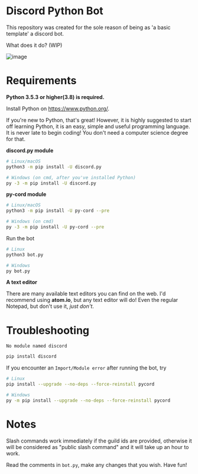 # Discord Python Bot

This repository was created for the sole reason of being as 'a basic template' a discord bot.

What does it do? (WIP)

![image](https://user-images.githubusercontent.com/64602039/120628210-15229780-c46d-11eb-9969-a8f7599c6705.png)

# Requirements

**Python 3.5.3 or higher(3.8) is required.**

Install Python on https://www.python.org/.

If you're new to Python, that's great! However, it is highly suggested to start
off learning Python, it is an easy, simple and useful programming language. It
is never late to begin coding! You don't need a computer science degree for that.

**discord.py module**

```bash
# Linux/macOS
python3 -m pip install -U discord.py

# Windows (on cmd, after you've installed Python)
py -3 -m pip install -U discord.py
```

**py-cord module**
```bash
# Linux/macOS
python3 -m pip install -U py-cord --pre

# Windows (on cmd)
py -3 -m pip install -U py-cord --pre
```
Run the bot
```bash
# Linux
python3 bot.py

# Windows
py bot.py
```
**A text editor**

There are many available text editors you can find on the web. I'd recommend
using **atom.io**, but any text editor will do! Even the regular Notepad, but
don't use it, *just don't*.

# Troubleshooting
`No module named discord`
```bash
pip install discord
```

If you encounter an `Import/Module error` after running the bot, try 
```bash
# Linux
pip install --upgrade --no-deps --force-reinstall pycord

# Windows
py -m pip install --upgrade --no-deps --force-reinstall pycord
```

# Notes
Slash commands work immediately if the guild ids are provided, otherwise it will be considered as "public slash command" and it will take up an hour to work.

Read the comments in `bot.py`, make any changes that you wish. Have fun!
